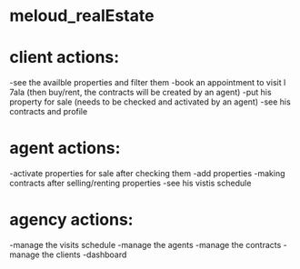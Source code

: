 # meloud_realEstate


# client actions:
-see the availble properties and filter them
-book an appointment to visit l 7ala (then buy/rent, the contracts will be created by an agent)
-put his property for sale (needs to be checked and activated by an agent)
-see his contracts and profile

# agent actions:
-activate properties for sale after checking them
-add properties
-making contracts after selling/renting properties
-see his vistis schedule

# agency actions:
-manage the visits schedule
-manage the agents
-manage the contracts
-manage the clients
-dashboard

